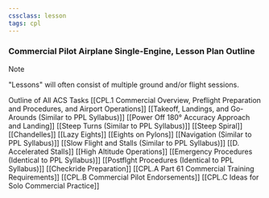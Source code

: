 ```yaml
---
cssclass: lesson
tags: cpl
---
```

### Commercial Pilot Airplane Single-Engine, Lesson Plan Outline
> [!note]
> "Lessons" will often consist of multiple ground and/or flight sessions.

Outline of All ACS Tasks
[[CPL.1 Commercial Overview, Preflight Preparation and Procedures, and Airport Operations]]
[[Takeoff, Landings, and Go-Arounds (Similar to PPL Syllabus)]]
[[Power Off 180° Accuracy Approach and Landing]]
[[Steep Turns (Similar to PPL Syllabus)]]
[[Steep Spiral]]
[[Chandelles]]
[[Lazy Eights]]
[[Eights on Pylons]]
[[Navigation (Similar to PPL Syllabus)]]
[[Slow Flight and Stalls (Similar to PPL Syllabus)]]
[[D. Accelerated Stalls]]
[[High Altitude Operations]]
[[Emergency Procedures (Identical to PPL Syllabus)]]
[[Postflght Procedures (Identical to PPL Syllabus)]]
[[Checkride Preparation]]
[[CPL.A Part 61 Commercial Training Requirements]]
[[CPL.B Commercial Pilot Endorsements]]
[[CPL.C Ideas for Solo Commercial Practice]]